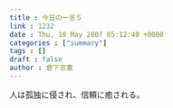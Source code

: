 ```yaml
---
title : 今日の一言５
link : 1232
date : Thu, 10 May 2007 05:12:40 +0000
categories : ["summary"]
tags : []
draft : false
author : 倉下忠憲
---
```


人は孤独に侵され、信頼に癒される。<br><br>

